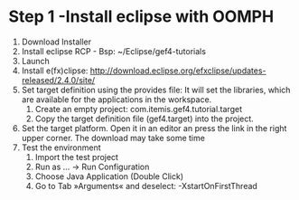 # Step 1 -Install eclipse with OOMPH


1. Download Installer
2. Install eclipse RCP - Bsp: ~/Eclipse/gef4-tutorials
3. Launch
4. Install e(fx)clipse: http://download.eclipse.org/efxclipse/updates-released/2.4.0/site/
5. Set target definition using the provides file: It will set the  libraries, which are available for the applications in the workspace. 
    1. Create an empty project: com.itemis.gef4.tutorial.target
    2. Copy the target definition file (gef4.target) into the project.
6. Set the target platform. Open it in an editor an press the link in the right upper corner. The download may take some time
7. Test the environment
    1. Import the test project
    2. Run as …  -> Run Configuration
    3. Choose Java Application (Double Click)
    4. Go to Tab »Arguments« and deselect: -XstartOnFirstThread
